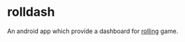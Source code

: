 # rolldash

An android app which provide a dashboard for [rolling](https://github.com/buxx/rolling) game.
